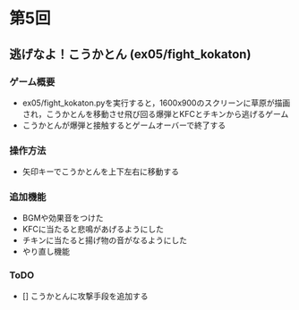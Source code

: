 # 第5回
## 逃げなよ！こうかとん (ex05/fight_kokaton)
### ゲーム概要
-  ex05/fight_kokaton.pyを実行すると，1600x900のスクリーンに草原が描画され，こうかとんを移動させ飛び回る爆弾とKFCとチキンから逃げるゲーム
- こうかとんが爆弾と接触するとゲームオーバーで終了する
### 操作方法
- 矢印キーでこうかとんを上下左右に移動する
### 追加機能
- BGMや効果音をつけた
- KFCに当たると悲鳴があげるようにした
- チキンに当たると揚げ物の音がなるようにした
- やり直し機能
### ToDO
- [] こうかとんに攻撃手段を追加する